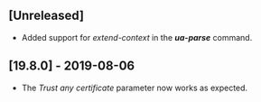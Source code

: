 ## [Unreleased]
   - Added support for *extend-context* in the ***ua-parse*** command.

## [19.8.0] - 2019-08-06
  - The *Trust any certificate* parameter now works as expected.